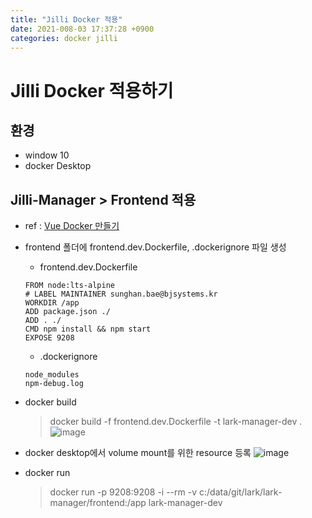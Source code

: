 ```yaml
---
title: "Jilli Docker 적용"
date: 2021-008-03 17:37:28 +0900
categories: docker jilli
---
```


# Jilli Docker 적용하기
## 환경
- window 10
- docker Desktop  

## Jilli-Manager > Frontend 적용
- ref : [Vue Docker 만들기](https://woolbro.tistory.com/99) 
- frontend 폴더에 frontend.dev.Dockerfile, .dockerignore 파일 생성
  - frontend.dev.Dockerfile
  ```
  FROM node:lts-alpine
  # LABEL MAINTAINER sunghan.bae@bjsystems.kr
  WORKDIR /app
  ADD package.json ./
  ADD . ./
  CMD npm install && npm start
  EXPOSE 9208
  ```
  - .dockerignore
  ```
  node_modules
  npm-debug.log
  ```
- docker build
  > docker build -f frontend.dev.Dockerfile -t lark-manager-dev .
  ![image](https://user-images.githubusercontent.com/7900446/127990139-7b138e01-4c12-4d41-a1f8-04d1e1b3fa9f.png)

- docker desktop에서 volume mount를 위한 resource 등록
![image](https://user-images.githubusercontent.com/7900446/127990200-97fb233b-894d-4797-80f3-cb01321e27ed.png)

- docker run
  > docker run -p 9208:9208 -i --rm -v c:/data/git/lark/lark-manager/frontend:/app lark-manager-dev

